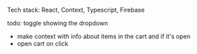 Tech stack:
React, Context, Typescript, Firebase

todo:
toggle showing the dropdown

- make context with info about items in the cart and if it's open
- open cart on click